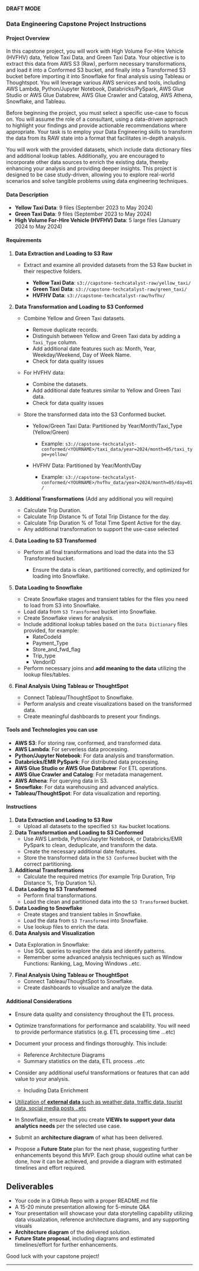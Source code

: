 **DRAFT MODE**

### Data Engineering Capstone Project Instructions

#### Project Overview

In this capstone project, you will work with High Volume For-Hire Vehicle (HVFHV) data, Yellow Taxi Data, and Green Taxi Data. Your objective is to extract this data from AWS S3 (Raw), perform necessary transformations, and load it into a Conformed S3 bucket, and finally into a Transformed S3 bucket before importing it into Snowflake for final analysis using Tableau or Thoughtspot. You will leverage various AWS services and tools, including AWS Lambda, Python/Jupyter Notebook, Databricks/PySpark, AWS Glue Studio or AWS Glue Databrew, AWS Glue Crawler and Catalog, AWS Athena, Snowflake, and Tableau.

Before beginning the project, you must select a specific use-case to focus on. You will assume the role of a consultant, using a data-driven approach to highlight your findings and provide actionable recommendations where appropriate. Your task is to employ your Data Engineering skills to transform the data from its RAW state into a format that facilitates in-depth analysis.

You will work with the provided datasets, which include data dictionary files and additional lookup tables. Additionally, you are encouraged to incorporate other data sources to enrich the existing data, thereby enhancing your analysis and providing deeper insights. This project is designed to be case study-driven, allowing you to explore real-world scenarios and solve tangible problems using data engineering techniques.

#### Data Description

- **Yellow Taxi Data**: 9 files (September 2023 to May 2024)
- **Green Taxi Data**: 9 files (September 2023 to May 2024)
- **High Volume For-Hire Vehicle (HVFHV) Data**: 5 large files (January 2024 to May 2024)

#### Requirements

1. **Data Extraction and Loading to S3 Raw**
   - Extract and examine all provided datasets from the S3 Raw  bucket in their respective folders.
   
     - **Yellow Taxi Data**: `s3://capstone-techcatalyst-raw/yellow_taxi/`
     - **Green Taxi Data**: `s3://capstone-techcatalyst-raw/green_taxi/`
     - **HVFHV Data**: `s3://capstone-techcatalyst-raw/hvfhv/`
   
2. **Data Transformation and Loading to S3 Conformed** 
   - Combine Yellow and Green Taxi datasets.
   
     - Remove duplicate records.
     - Distinguish between Yellow and Green Taxi data by adding a `Taxi_Type` column.
     - Add additional date features such as: Month, Year, Weekday/Weekend, Day of Week Name.
     - Check for data quality issues 
   
   - For HVFHV data:
   
     - Combine the datasets.
     - Add additional date features similar to Yellow and Green Taxi data.
     - Check for data quality issues
   
   - Store the transformed data into the S3 Conformed bucket.
   
     - Yellow/Green Taxi Data: Partitioned by Year/Month/Taxi_Type (Yellow/Green)
   
       - Example: `s3://capstone-techcatalyst-conformed/<YOURNAME>/taxi_data/year=2024/month=05/taxi_type=yellow/`
     
     - HVFHV Data: Partitioned by Year/Month/Day
   
       - Example: `s3://capstone-techcatalyst-conformed/<YOURNAME>/hvfhv_data/year=2024/month=05/day=01/`
   
3. **Additional Transformations** (Add any additional you will require)
   - Calculate Trip Duration.
   - Calculate Trip Distance % of Total Trip Distance for the day.
   - Calculate Trip Duration % of Total Time Spent Active for the day.
   - Any additional transformation to support the use-case selected 
   
4. **Data Loading to S3 Transformed**
   - Perform all final transformations and load the data into the S3 Transformed bucket.
   
     - Ensure the data is clean, partitioned correctly, and optimized for loading into Snowflake.
   
5. **Data Loading to Snowflake**
   - Create Snowflake stages and transient tables for the files you need to load from S3 into Snowflake.
   - Load data from `S3 Transformed` bucket into Snowflake.
   - Create Snowflake views for analysis.
   - Include additional lookup tables based on the `Data Dictionary` files provided, for example:
     - RateCodeId
     - Payment_Type
     - Store_and_fwd_flag
     - Trip_type
     - VendorID
   - Perform necessary joins and **add meaning to the data** utilizing the lookup files/tables.
   
6. **Final Analysis Using Tableau or ThoughtSpot**
   - Connect Tableau/ThoughtSpot to Snowflake.
   - Perform analysis and create visualizations based on the transformed data.
   - Create meaningful dashboards to present your findings.

#### Tools and Technologies you can use

- **AWS S3**: For storing raw, conformed, and transformed data.
- **AWS Lambda**: For serverless data processing.
- **Python/Jupyter Notebook**: For data analysis and transformation.
- **Databricks/EMR PySpark**: For distributed data processing.
- **AWS Glue Studio or AWS Glue Databrew**: For ETL operations.
- **AWS Glue Crawler and Catalog**: For metadata management.
- **AWS Athena**: For querying data in S3.
- **Snowflake**: For data warehousing and advanced analytics.
- **Tableau/ThoughtSpot**: For data visualization and reporting.

#### Instructions

1. **Data Extraction and Loading to S3 Raw**
   - Upload all datasets to the specified `S3 Raw` bucket locations.
2. **Data Transformation and Loading to S3 Conformed**
   - Use AWS Lambda, Python/Jupyter Notebook, or Databricks/EMR PySpark to clean, deduplicate, and transform the data.
   - Create the necessary additional date features.
   - Store the transformed data in the `S3 Conformed` bucket with the correct partitioning.
3. **Additional Transformations**
   - Calculate the required metrics (for example Trip Duration, Trip Distance %, Trip Duration %).
4. **Data Loading to S3 Transformed**
   - Perform final transformations.
   - Load the clean and partitioned data into the `S3 Transformed` bucket.
5. **Data Loading to Snowflake**
   - Create stages and transient tables in Snowflake.
   - Load the data from `S3 Transformed` into Snowflake.
   - Use lookup files to enrich the data.
6.  **Data Analysis and Visualization**
   - Data Exploration in Snowflake:
     - Use SQL queries to explore the data and identify patterns.
     - Remember some advanced analysis techniques such as Window Functions: Ranking, Lag, Moving Windows ..etc.
7. **Final Analysis Using Tableau or ThoughtSpot**
   - Connect Tableau/ThoughtSpot to Snowflake.
   - Create dashboards to visualize and analyze the data.

#### Additional Considerations

- Ensure data quality and consistency throughout the ETL process.
- Optimize transformations for performance and scalability. You will need to provide performance statistics (e.g. ETL processing time …etc)
- Document your process and findings thoroughly. This include:
  - Reference Architecture Diagrams 
  - Summary statistics on the data, ETL process ..etc 

- Consider any additional useful transformations or features that can add value to your analysis. 
  - Including Data Enrichment 
- <u>Utilization of **external data** such as weather data, traffic data, tourist data, social media posts ..etc</u>
- In Snowflake, ensure that you create **VIEWs to support your data analytics needs** per the selected use case.
- Submit an **architecture diagram** of what has been delivered.
- Propose a **Future State** plan for the next phase, suggesting further enhancements beyond this MVP. Each group should outline what can be done, how it can be achieved, and provide a diagram with estimated timelines and effort required.


## Deliverables 

* Your code in a GitHub Repo with a proper README.md file 
* A 15-20 minute presentation allowing for 5-minute Q&A 
* Your presentation will showcase your data storytelling capability utilizing data visualization, reference architecture diagrams, and any supporting visuals 
* **Architecture diagram** of the delivered solution.
* **Future State proposal**, including diagrams and estimated timelines/effort for further enhancements.

Good luck with your capstone project!

----

